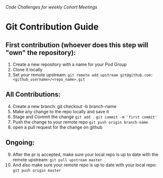_Code Challenges for weekly Cohort Meetings_

# Git Contribution Guide

## First contribution (whoever does this step will "own" the repository):

1. Create a new repository with a name for your Pod Group
2. Clone it locally
3. Set your remote upstream: 
`git remote add upstream git@github.com:<github_username>/<repo_name>.git`

## All Contributions:

4. Create a new branch:
git checkout -b branch-name
5. Make any change to the repo locally and save it
6. Stage and Commit the change
`git add .`
`git commit -m 'first commit'`
7. Push the change to your remote repo
`git push origin branch-name`
8. open a pull request for the change on github

## Ongoing:

9. After the pr is accepted, make sure your local repo is up to date with the remote upstream:
`git pull upstream master`
10. And also make sure your remote repo is up to date with your local repo:
`git push origin master`
